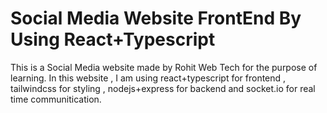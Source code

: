 # Social Media Website FrontEnd By Using React+Typescript

This is a Social Media website made by Rohit Web Tech for the purpose of learning. In this website , I am using react+typescript for frontend , tailwindcss for styling , nodejs+express for backend and socket.io for real time communitication.

